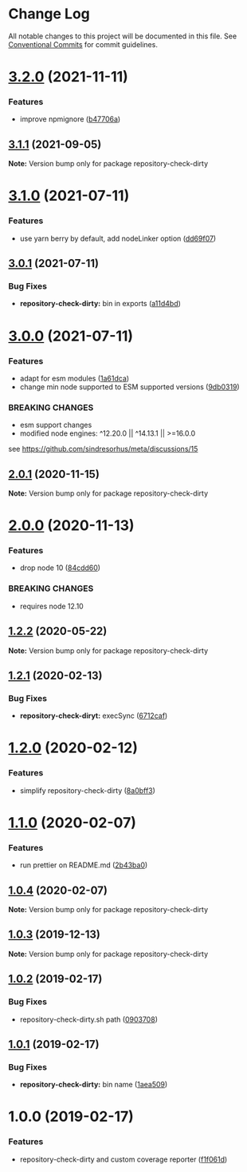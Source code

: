 # Change Log

All notable changes to this project will be documented in this file.
See [Conventional Commits](https://conventionalcommits.org) for commit guidelines.

# [3.2.0](https://github.com/christophehurpeau/pob/compare/repository-check-dirty@3.1.1...repository-check-dirty@3.2.0) (2021-11-11)


### Features

* improve npmignore ([b47706a](https://github.com/christophehurpeau/pob/commit/b47706af4f9be4f8103ec1306879bbd0a6989e6b))





## [3.1.1](https://github.com/christophehurpeau/pob/compare/repository-check-dirty@3.1.0...repository-check-dirty@3.1.1) (2021-09-05)

**Note:** Version bump only for package repository-check-dirty





# [3.1.0](https://github.com/christophehurpeau/pob/compare/repository-check-dirty@3.0.1...repository-check-dirty@3.1.0) (2021-07-11)


### Features

* use yarn berry by default, add nodeLinker option ([dd69f07](https://github.com/christophehurpeau/pob/commit/dd69f07bea029aff1c3a5f1d22f5981cbbee3539))





## [3.0.1](https://github.com/christophehurpeau/pob/compare/repository-check-dirty@3.0.0...repository-check-dirty@3.0.1) (2021-07-11)


### Bug Fixes

* **repository-check-dirty:** bin in exports ([a11d4bd](https://github.com/christophehurpeau/pob/commit/a11d4bda8bd7dd4a0d14f2ad586654d021f22dd6))





# [3.0.0](https://github.com/christophehurpeau/pob/compare/repository-check-dirty@2.0.1...repository-check-dirty@3.0.0) (2021-07-11)


### Features

* adapt for esm modules ([1a61dca](https://github.com/christophehurpeau/pob/commit/1a61dcafefd4f00e4ea98b75fce0404bf2fa6460))
* change min node supported to ESM supported versions ([9db0319](https://github.com/christophehurpeau/pob/commit/9db031908e73eb08863685f428043dc17b3f08c2))


### BREAKING CHANGES

* esm support changes
* modified node engines: ^12.20.0 || ^14.13.1 || >=16.0.0

see https://github.com/sindresorhus/meta/discussions/15





## [2.0.1](https://github.com/christophehurpeau/pob/compare/repository-check-dirty@2.0.0...repository-check-dirty@2.0.1) (2020-11-15)

**Note:** Version bump only for package repository-check-dirty





# [2.0.0](https://github.com/christophehurpeau/pob/compare/repository-check-dirty@1.2.2...repository-check-dirty@2.0.0) (2020-11-13)


### Features

* drop node 10 ([84cdd60](https://github.com/christophehurpeau/pob/commit/84cdd609edf105ca89692d913d5f363deb747ae1))


### BREAKING CHANGES

* requires node 12.10





## [1.2.2](https://github.com/christophehurpeau/pob/compare/repository-check-dirty@1.2.1...repository-check-dirty@1.2.2) (2020-05-22)

**Note:** Version bump only for package repository-check-dirty





## [1.2.1](https://github.com/christophehurpeau/pob/compare/repository-check-dirty@1.2.0...repository-check-dirty@1.2.1) (2020-02-13)


### Bug Fixes

* **repository-check-diryt:** execSync ([6712caf](https://github.com/christophehurpeau/pob/commit/6712caf474d967fe60b4f20a015daad5a710e622))





# [1.2.0](https://github.com/christophehurpeau/pob/compare/repository-check-dirty@1.1.0...repository-check-dirty@1.2.0) (2020-02-12)


### Features

* simplify repository-check-dirty ([8a0bff3](https://github.com/christophehurpeau/pob/commit/8a0bff34e2142a5e38474e21c835df66319bf51a))





# [1.1.0](https://github.com/christophehurpeau/pob/compare/repository-check-dirty@1.0.4...repository-check-dirty@1.1.0) (2020-02-07)


### Features

* run prettier on README.md ([2b43ba0](https://github.com/christophehurpeau/pob/commit/2b43ba0c07dfea9f991d88af9daf7b852853a4fa))





## [1.0.4](https://github.com/christophehurpeau/pob/compare/repository-check-dirty@1.0.3...repository-check-dirty@1.0.4) (2020-02-07)

**Note:** Version bump only for package repository-check-dirty





## [1.0.3](https://github.com/christophehurpeau/pob/compare/repository-check-dirty@1.0.2...repository-check-dirty@1.0.3) (2019-12-13)

**Note:** Version bump only for package repository-check-dirty





## [1.0.2](https://github.com/christophehurpeau/pob/compare/repository-check-dirty@1.0.1...repository-check-dirty@1.0.2) (2019-02-17)


### Bug Fixes

* repository-check-dirty.sh path ([0903708](https://github.com/christophehurpeau/pob/commit/0903708))





## [1.0.1](https://github.com/christophehurpeau/pob/compare/repository-check-dirty@1.0.0...repository-check-dirty@1.0.1) (2019-02-17)


### Bug Fixes

* **repository-check-dirty:** bin name ([1aea509](https://github.com/christophehurpeau/pob/commit/1aea509))





# 1.0.0 (2019-02-17)


### Features

* repository-check-dirty and custom coverage reporter ([f1f061d](https://github.com/christophehurpeau/pob/commit/f1f061d))
